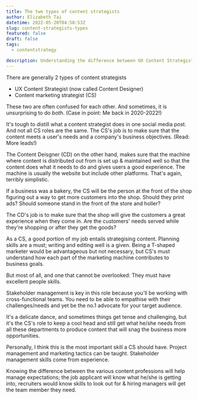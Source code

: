 ```yaml
---
title: The two types of content strategists
author: Elizabeth Tai
datetime: 2022-05-20T04:58:53Z
slug: content-strategists-types
featured: false
draft: false
tags:
  - contentstrategy

description: Understanding the difference between UX Content Strategists and Content Marketing strategists.
---
```


There are generally 2 types of content strategists

- UX Content Strategist (now called Content Designer)
- Content marketing strategist (CS)

These two are often confused for each other. And sometimes, it is unsurprising to do _both_. (Case in point: Me back in 2020-2022!)

It's tough to distill what a content strategist does in one social media post. And not all CS roles are the same. The CS's job is to make sure that the content meets a user's needs and a company's business objectives. (Read: More leads!)

The Content Deisgner (CD) on the other hand, makes sure that the machine where content is distributed out from is set up & maintained well so that the content does what it needs to do and gives users a good experience. The machine is usually the website but include other platforms. That's again, terribly simplistic.

If a business was a bakery, the CS will be the person at the front of the shop figuring out a way to get more customers into the shop. Should they print ads? Should someone stand in the front of the store and holler?

The CD's job is to make sure that the shop will give the customers a great experience when they come in. Are the customers' needs served while they're shopping or after they get the goods?

As a CS, a good portion of my job entails strategising content. Planning skills are a must; writing and editing well is a given. Being a T-shaped marketer would be advantageous but not necessary, but CS's must understand how each part of the marketing machine contributes to business goals.

But most of all, and one that cannot be overlooked: They must have excellent people skills.

Stakeholder management is key in this role because you'll be working with cross-functional teams. You need to be able to empathise with their challenges/needs and yet be the no.1 advocate for your target audience.

It's a delicate dance, and sometimes things get tense and challenging, but it's the CS's role to keep a cool head and still get what he/she needs from all these departments to produce content that will snag the business more opportunities.

Personally, I think this is the most important skill a CS should have. Project management and marketing tactics can be taught. Stakeholder management skills come from experience.

Knowing the difference between the various content professions will help manage expectations; the job applicant will know what he/she is getting into, recruiters would know skills to look out for & hiring managers will get the team member they need.
